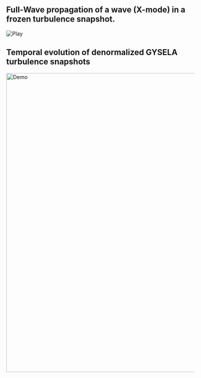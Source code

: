 ## **Full-Wave propagation of a wave (X-mode) in a frozen turbulence snapshot.**
![Play](Wave_propagation.gif)

## **Temporal evolution of denormalized GYSELA turbulence snapshots**
<img src="animation_gys_TKE_SCE_00375.gif" alt="Demo" width="800"/>
